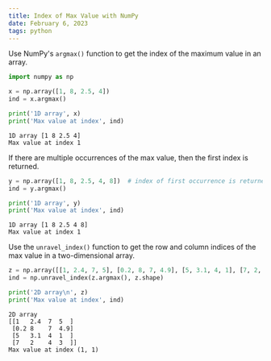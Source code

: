 ```yaml
---
title: Index of Max Value with NumPy
date: February 6, 2023
tags: python
---
```


Use NumPy's `argmax()` function to get the index of the maximum value in an array.

```python
import numpy as np

x = np.array([1, 8, 2.5, 4])
ind = x.argmax()

print('1D array', x)
print('Max value at index', ind)
```

```text
1D array [1 8 2.5 4]
Max value at index 1
```

If there are multiple occurrences of the max value, then the first index is returned.

```python
y = np.array([1, 8, 2.5, 4, 8])  # index of first occurrence is returned
ind = y.argmax()

print('1D array', y)
print('Max value at index', ind)
```

```text
1D array [1 8 2.5 4 8]
Max value at index 1
```

Use the `unravel_index()` function to get the row and column indices of the max value in a two-dimensional array.

```python
z = np.array([[1, 2.4, 7, 5], [0.2, 8, 7, 4.9], [5, 3.1, 4, 1], [7, 2, 4, 3]])
ind = np.unravel_index(z.argmax(), z.shape)

print('2D array\n', z)
print('Max value at index', ind)
```

```text
2D array
[[1   2.4  7  5  ]
 [0.2 8    7  4.9]
 [5   3.1  4  1  ]
 [7   2    4  3  ]]
Max value at index (1, 1)
```
